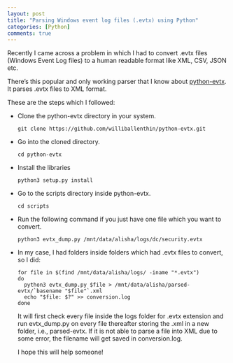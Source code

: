 ```yaml
---
layout: post
title: "Parsing Windows event log files (.evtx) using Python"
categories: [Python]
comments: true
---
```


Recently I came across a problem in which I had to convert .evtx files (Windows Event Log files) to a human readable format like XML, CSV, JSON etc.

There’s this popular and only working parser that I know about [python-evtx](https://github.com/williballenthin/python-evtx). It parses .evtx files to XML format.

These are the steps which I followed:

* Clone the python-evtx directory in your system.

  ```
  git clone https://github.com/williballenthin/python-evtx.git
  ```

* Go into the cloned directory.

  ```
  cd python-evtx
  ```

* Install the libraries

  ```
  python3 setup.py install
  ```

* Go to the scripts directory inside python-evtx.

  ```
  cd scripts
  ```

* Run the following command if you just have one file which you want to convert.

  ```
  python3 evtx_dump.py /mnt/data/alisha/logs/dc/security.evtx
  ```

* In my case, I had folders inside folders which had .evtx files to convert, so I did:

  ```
  for file in $(find /mnt/data/alisha/logs/ -iname "*.evtx")
  do
  	python3 evtx_dump.py $file > /mnt/data/alisha/parsed-evtx/`basename "$file"`.xml
  	echo "$file: $?" >> conversion.log
  done
  ```

  It will first check every file inside the logs folder for .evtx extension and run evtx_dump.py on every
  file thereafter storing the <filename>.xml in a new folder, i.e., parsed-evtx. If it is not able to parse
  a file into XML due to some error, the filename will get saved in conversion.log.

  I hope this will help someone!



